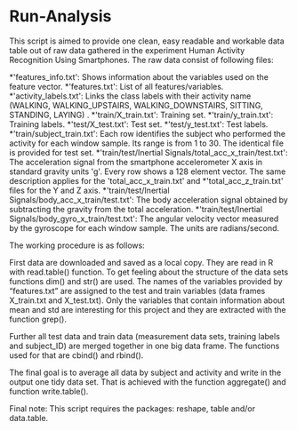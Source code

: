 Run-Analysis
============
This script is aimed to provide one clean, easy readable and workable data table out of raw data gathered in the experiment Human Activity Recognition Using Smartphones. The raw data consist of following files:

  *'features_info.txt': Shows information about the variables used on the feature vector. 
  *'features.txt': List of all features/variables. 
  *'activity_labels.txt': Links the class labels with their activity name (WALKING, WALKING_UPSTAIRS, WALKING_DOWNSTAIRS, SITTING,        STANDING, LAYING) . 
  *'train/X_train.txt': Training set. 
  *'train/y_train.txt': Training labels. 
  *'test/X_test.txt': Test set. 
  *'test/y_test.txt': Test labels. 
  *'train/subject_train.txt': Each row identifies the subject who performed the activity for each window sample. Its range is from 1      to 30. The identical file is provided for test set.
  *'train/test/Inertial Signals/total_acc_x_train/test.txt': The acceleration signal from the smartphone accelerometer X axis in          standard gravity units 'g'. Every row shows a 128 element vector. The same description applies for the 'total_acc_x_train.txt' and   *'total_acc_z_train.txt' files for the Y and Z axis. 
  *'train/test/Inertial Signals/body_acc_x_train/test.txt': The body acceleration signal obtained by subtracting the gravity from the     total acceleration. 
  *'train/test/Inertial Signals/body_gyro_x_train/test.txt': The angular velocity vector measured by the gyroscope for each window        sample. The units are radians/second. 
  
The working procedure is as follows:

First data are downloaded and saved as a local copy. They are read in R with read.table() function. To get feeling about the structure of the data sets functions dim() and str() are used. The names of the variables provided by “features.txt” are assigned to the test and train variables (data frames X_train.txt and X_test.txt). Only the variables that contain information about mean and std are interesting for this project and they are extracted with the function grep(). 

Further all test data and train data (measurement data sets, training labels and subject_ID) are merged together in one big data frame. The functions used for that are cbind() and rbind().

The final goal is to average all data by subject and activity and write in the output one tidy data set. That is achieved with the function aggregate() and function write.table().

Final note: This script requires the packages: reshape, table and/or data.table.   

